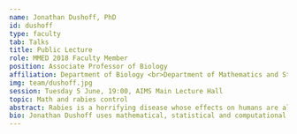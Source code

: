 ```yaml
---
name: Jonathan Dushoff, PhD
id: dushoff
type: faculty
tab: Talks
title: Public Lecture
role: MMED 2018 Faculty Member
position: Associate Professor of Biology
affiliation: Department of Biology <br>Department of Mathematics and Statistics <br>McMaster University, Hamilton, ON, Canada
img: team/dushoff.jpg
session: Tuesday 5 June, 19:00, AIMS Main Lecture Hall
topic: Math and rabies control
abstract: Rabies is a horrifying disease whose effects on humans are almost entirely preventable. Within the last decade rabies has been recognized as a global public-health priority, and some areas of the world have made large strides in control, while others continue to struggle. This talk will discuss the role of mathematical modeling, and novel statistical approaches, in elucidating patterns of rabies spread, informing intervention strategies, and evaluating control progress and prospects.
bio: Jonathan Dushoff uses mathematical, statistical and computational methods to advance public health, with a particular focus on infectious diseases. Jonathan was raised and educated in the United States, and worked for two years in the Peace Corps in Swaziland. After receiving a Ph.D. from Princeton University, he did research in advocacy for four years in Taiwan. He is currently a professor in Hamilton, Canada. A founding member of the International Clinics on Infectious Disease Dynamics and Data, he has taught workshops at AIMS every year since 2007. He was recently appointed an Associate Researcher at the Stellenbosch South African Centre for Epidemiological Modelling and Analysis (SACEMA).
---
```

